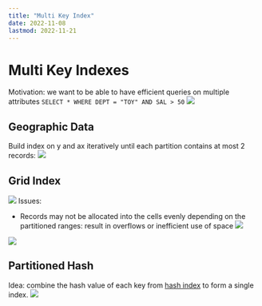 ```yaml
---
title: "Multi Key Index"
date: 2022-11-08
lastmod: 2022-11-21
---
```

# Multi Key Indexes
Motivation: we want to be able to have efficient queries on multiple attributes
`SELECT * WHERE DEPT = "TOY" AND SAL > 50`
![](https://i.imgur.com/cWhVNxn.png)
## Geographic Data
Build index on y and ax iteratively until each partition contains at most 2 records:
![](https://i.imgur.com/8JgjdxB.png)
## Grid Index
![](https://i.imgur.com/9Od9nth.png)
Issues:
- Records may not be allocated into the cells evenly depending on the partitioned ranges: result in overflows or inefficient use of space
![](https://i.imgur.com/AGipsAE.png)

![](https://i.imgur.com/KXrMNcL.png)
## Partitioned Hash
Idea: combine the hash value of each key from [hash index](Notes/Hash%20Index.md) to form a single index.
![](https://i.imgur.com/oCT4h3M.png)

